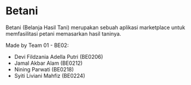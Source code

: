 # Betani
Betani (Belanja Hasil Tani) merupakan sebuah aplikasi marketplace untuk memfasilitasi petani memasarkan hasil taninya.

Made by Team 01 - BE02:
* Devi Fildzania Adella Putri (BE0206)
* Jamal Akbar Alam (BE0212)
* Nining Parwati (BE0218)
* Syiti Liviani Mahfiz (BE0224)
